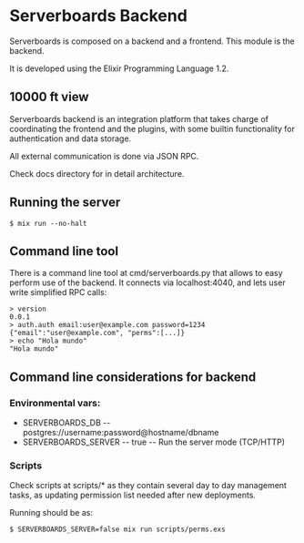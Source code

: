 # Serverboards Backend

Serverboards is composed on a backend and a frontend. This module is the backend.

It is developed using the Elixir Programming Language 1.2.

## 10000 ft view

Serverboards backend is an integration platform that takes charge of
coordinating the frontend and the plugins, with some builtin functionality for
authentication and data storage.

All external communication is done via JSON RPC.

Check docs directory for in detail architecture.

## Running the server

```shell
$ mix run --no-halt
```

## Command line tool

There is a command line tool at cmd/serverboards.py that allows to easy
perform use of the backend. It connects via localhost:4040, and lets
user write simplified RPC calls:

```shell
> version
0.0.1
> auth.auth email:user@example.com password=1234
{"email":"user@example.com", "perms":[...]}
> echo "Hola mundo"
"Hola mundo"
```

## Command line considerations for backend

### Environmental vars:

* SERVERBOARDS_DB -- postgres://username:password@hostname/dbname
* SERVERBOARDS_SERVER -- true -- Run the server mode (TCP/HTTP)

### Scripts

Check scripts at scripts/* as they contain several day to day management tasks,
as updating permission list needed after new deployments.

Running should be as:

```shell
$ SERVERBOARDS_SERVER=false mix run scripts/perms.exs
```
